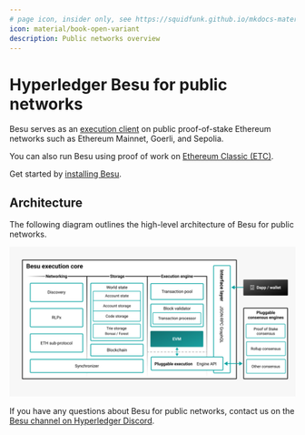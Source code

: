 ```yaml
---
# page icon, insider only, see https://squidfunk.github.io/mkdocs-material/reference/#setting-the-page-icon
icon: material/book-open-variant
description: Public networks overview
---
```


# Hyperledger Besu for public networks

Besu serves as an [execution client](concepts/the-merge.md#execution-clients) on public
proof-of-stake Ethereum networks such as Ethereum Mainnet, Goerli, and Sepolia.

You can also run Besu using proof of work on [Ethereum Classic (ETC)](how-to/use-pow/mining.md).

Get started by [installing Besu](get-started/install/index.md).

## Architecture

The following diagram outlines the high-level architecture of Besu for public networks.

![Public architecture](../assets/images/public-architecture.jpeg)

If you have any questions about Besu for public networks, contact us on the
[Besu channel on Hyperledger Discord](https://discord.gg/hyperledger).
